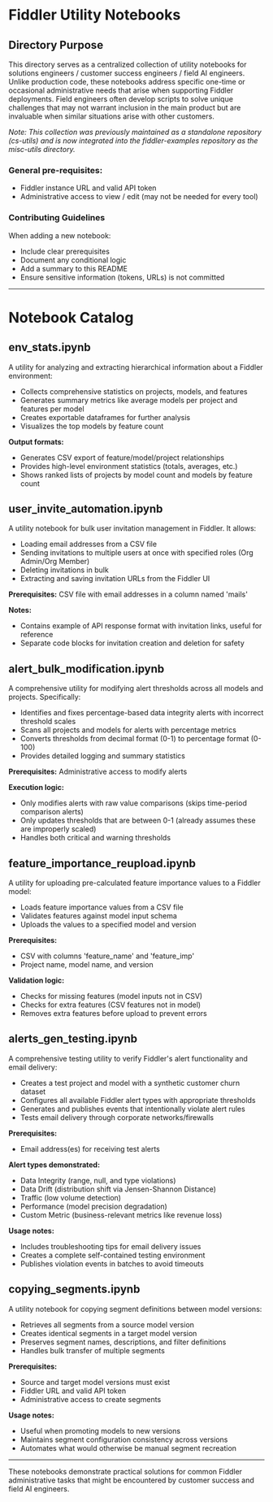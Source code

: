 # Fiddler Utility Notebooks

## Directory Purpose

This directory serves as a centralized collection of utility notebooks for solutions engineers / customer success engineers / field AI engineers. Unlike production code, these notebooks address specific one-time or occasional administrative needs that arise when supporting Fiddler deployments.
Field engineers often develop scripts to solve unique challenges that may not warrant inclusion in the main product but are invaluable when similar situations arise with other customers.

*Note: This collection was previously maintained as a standalone repository (cs-utils) and is now integrated into the fiddler-examples repository as the misc-utils directory.*

### General pre-requisites:
- Fiddler instance URL and valid API token
- Administrative access to view / edit (may not be needed for every tool)


### Contributing Guidelines

When adding a new notebook:
- Include clear prerequisites
- Document any conditional logic
- Add a summary to this README
- Ensure sensitive information (tokens, URLs) is not committed

---

# Notebook Catalog

## env_stats.ipynb
A utility for analyzing and extracting hierarchical information about a Fiddler environment:
- Collects comprehensive statistics on projects, models, and features
- Generates summary metrics like average models per project and features per model
- Creates exportable dataframes for further analysis
- Visualizes the top models by feature count

**Output formats:**
- Generates CSV export of feature/model/project relationships
- Provides high-level environment statistics (totals, averages, etc.)
- Shows ranked lists of projects by model count and models by feature count

## user_invite_automation.ipynb
A utility notebook for bulk user invitation management in Fiddler. It allows:
- Loading email addresses from a CSV file
- Sending invitations to multiple users at once with specified roles (Org Admin/Org Member)
- Deleting invitations in bulk
- Extracting and saving invitation URLs from the Fiddler UI

**Prerequisites:** CSV file with email addresses in a column named 'mails'

**Notes:**
- Contains example of API response format with invitation links, useful for reference
- Separate code blocks for invitation creation and deletion for safety

## alert_bulk_modification.ipynb
A comprehensive utility for modifying alert thresholds across all models and projects. Specifically:
- Identifies and fixes percentage-based data integrity alerts with incorrect threshold scales
- Scans all projects and models for alerts with percentage metrics
- Converts thresholds from decimal format (0-1) to percentage format (0-100)
- Provides detailed logging and summary statistics

**Prerequisites:** Administrative access to modify alerts

**Execution logic:**
- Only modifies alerts with raw value comparisons (skips time-period comparison alerts)
- Only updates thresholds that are between 0-1 (already assumes these are improperly scaled)
- Handles both critical and warning thresholds

## feature_importance_reupload.ipynb
A utility for uploading pre-calculated feature importance values to a Fiddler model:
- Loads feature importance values from a CSV file
- Validates features against model input schema
- Uploads the values to a specified model and version

**Prerequisites:**
- CSV with columns 'feature_name' and 'feature_imp'
- Project name, model name, and version

**Validation logic:**
- Checks for missing features (model inputs not in CSV)
- Checks for extra features (CSV features not in model)
- Removes extra features before upload to prevent errors

## alerts_gen_testing.ipynb
A comprehensive testing utility to verify Fiddler's alert functionality and email delivery:
- Creates a test project and model with a synthetic customer churn dataset
- Configures all available Fiddler alert types with appropriate thresholds
- Generates and publishes events that intentionally violate alert rules
- Tests email delivery through corporate networks/firewalls

**Prerequisites:**
- Email address(es) for receiving test alerts

**Alert types demonstrated:**
- Data Integrity (range, null, and type violations)
- Data Drift (distribution shift via Jensen-Shannon Distance)
- Traffic (low volume detection)
- Performance (model precision degradation)
- Custom Metric (business-relevant metrics like revenue loss)

**Usage notes:**
- Includes troubleshooting tips for email delivery issues
- Creates a complete self-contained testing environment
- Publishes violation events in batches to avoid timeouts

## copying_segments.ipynb
A utility notebook for copying segment definitions between model versions:
- Retrieves all segments from a source model version
- Creates identical segments in a target model version
- Preserves segment names, descriptions, and filter definitions
- Handles bulk transfer of multiple segments

**Prerequisites:**
- Source and target model versions must exist
- Fiddler URL and valid API token
- Administrative access to create segments

**Usage notes:**
- Useful when promoting models to new versions
- Maintains segment configuration consistency across versions
- Automates what would otherwise be manual segment recreation


---

These notebooks demonstrate practical solutions for common Fiddler administrative tasks that might be encountered by customer success and field AI engineers.


